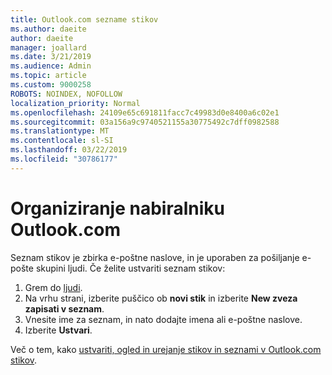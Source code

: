 ```yaml
---
title: Outlook.com sezname stikov
ms.author: daeite
author: daeite
manager: joallard
ms.date: 3/21/2019
ms.audience: Admin
ms.topic: article
ms.custom: 9000258
ROBOTS: NOINDEX, NOFOLLOW
localization_priority: Normal
ms.openlocfilehash: 24109e65c691811facc7c49983d0e8400a6c02e1
ms.sourcegitcommit: 03a156a9c9740521155a30775492c7dff0982588
ms.translationtype: MT
ms.contentlocale: sl-SI
ms.lasthandoff: 03/22/2019
ms.locfileid: "30786177"
---
```

# <a name="organizing-your-outlookcom-mailbox"></a>Organiziranje nabiralniku Outlook.com

Seznam stikov je zbirka e-poštne naslove, in je uporaben za pošiljanje e-pošte skupini ljudi. Če želite ustvariti seznam stikov:

1. Grem do [ljudi](https://outlook.live.com/people/).
1. Na vrhu strani, izberite puščico ob **novi stik** in izberite **New zveza zapisati v seznam**.
1. Vnesite ime za seznam, in nato dodajte imena ali e-poštne naslove.
1. Izberite **Ustvari**.

Več o tem, kako [ustvariti, ogled in urejanje stikov in seznami v Outlook.com stikov](https://support.office.com/article/5b909158-036e-4820-92f7-2a27f57b9f01).